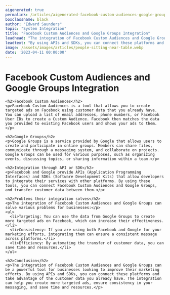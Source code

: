 ```yaml
---
aigenerated: true
permalink: /articles/aigenerated-facebook-custom-audiences-google-groups
boxclassname: black
author: "Edward Saunders"
topic: "System Integration"
title: "Facebook Custom Audiences and Google Groups Integration"
leadhead: "The integration of Facebook Custom Audiences and Google Groups can be a powerful tool for businesses looking to improve their marketing efforts"
leadtext: "By using APIs and SDKs, you can connect these platforms and take advantage of the customer data you already have. The integration can help you create more targeted ads, ensure consistency in your messaging, and save time and resources."
image: /assets/images/articles/people-sitting-near-table.webp
date: '2023-04-11 00:00:00'
---
```

<div class="arttext">    <h1>Facebook Custom Audiences and Google Groups Integration</h1>
    
    <h2>Facebook Custom Audiences</h2>
    <p>Facebook Custom Audiences is a tool that allows you to create targeted ads on Facebook using customer data that you already have. You can upload a list of email addresses, phone numbers, or Facebook User IDs to create a Custom Audience. Facebook then matches the data you provided to existing Facebook users and shows your ads to them.</p>
    
    <h2>Google Groups</h2>
    <p>Google Groups is a service provided by Google that allows users to create and participate in online groups. Members can share files, communicate through a messaging system, and collaborate on projects. Google Groups can be used for various purposes, such as organizing events, discussing topics, or sharing information within a team.</p>
    
    <h2>Integration through API or SDK</h2>
    <p>Facebook and Google provide APIs (Application Programming Interfaces) and SDKs (Software Development Kits) that allow developers to integrate their services with other platforms. By using these tools, you can connect Facebook Custom Audiences and Google Groups, and transfer customer data between them.</p>
    
    <h2>Problems their integration solves</h2>
    <p>The integration of Facebook Custom Audiences and Google Groups can solve various problems for businesses:</p>
    <ul>
      <li>Targeting: You can use the data from Google Groups to create more targeted ads on Facebook, which can increase their effectiveness.</li>
      <li>Consistency: If you are using both Facebook and Google for your marketing efforts, integrating them can ensure a consistent message across platforms.</li>
      <li>Efficiency: By automating the transfer of customer data, you can save time and resources.</li>
    </ul>
    
    <h2>Conclusion</h2>
    <p>The integration of Facebook Custom Audiences and Google Groups can be a powerful tool for businesses looking to improve their marketing efforts. By using APIs and SDKs, you can connect these platforms and take advantage of the customer data you already have. The integration can help you create more targeted ads, ensure consistency in your messaging, and save time and resources.</p>
</div>